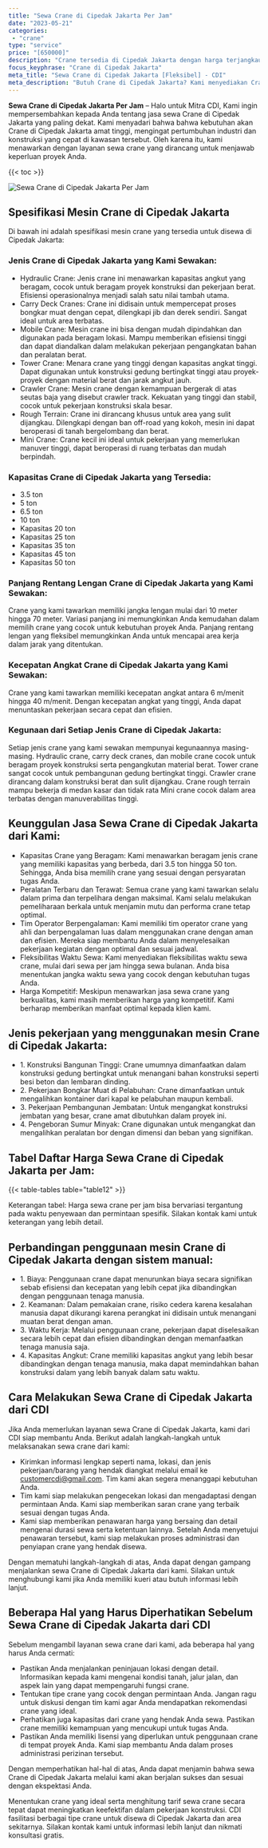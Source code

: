 ```yaml
---
title: "Sewa Crane di Cipedak Jakarta Per Jam"
date: "2023-05-21"
categories:
 - "crane"
type: "service"
price: "[650000]"
description: "Crane tersedia di Cipedak Jakarta dengan harga terjangkau. Crane cocok untuk mendukung proyek sebagai alat bantu yang optimal. Konsultasi gratis sekarang."
focus_keyphrase: "Crane di Cipedak Jakarta"
meta_title: "Sewa Crane di Cipedak Jakarta [Fleksibel] - CDI"
meta_description: "Butuh Crane di Cipedak Jakarta? Kami menyediakan Crane berkualitas untuk pengangkatan berat. Nikmati harga terbaik hari ini."
---
```


**Sewa Crane di Cipedak Jakarta Per Jam** – Halo untuk Mitra CDI, Kami ingin mempersembahkan kepada Anda tentang jasa sewa Crane di Cipedak Jakarta yang paling dekat. Kami menyadari bahwa bahwa kebutuhan akan Crane di Cipedak Jakarta amat tinggi, mengingat pertumbuhan industri dan konstruksi yang cepat di kawasan tersebut. Oleh karena itu, kami menawarkan dengan layanan sewa crane yang dirancang untuk menjawab keperluan proyek Anda.

{{< toc >}}

![Sewa Crane di Cipedak Jakarta Per Jam](/images/crane/crane-04.jpg)

## Spesifikasi Mesin Crane di Cipedak Jakarta

Di bawah ini adalah spesifikasi mesin crane yang tersedia untuk disewa di Cipedak Jakarta:

### Jenis Crane di Cipedak Jakarta yang Kami Sewakan:

*   Hydraulic Crane: Jenis crane ini menawarkan kapasitas angkut yang beragam, cocok untuk beragam proyek konstruksi dan pekerjaan berat. Efisiensi operasionalnya menjadi salah satu nilai tambah utama.
*   Carry Deck Cranes: Crane ini didisain untuk mempercepat proses bongkar muat dengan cepat, dilengkapi jib dan derek sendiri. Sangat ideal untuk area terbatas.
*   Mobile Crane: Mesin crane ini bisa dengan mudah dipindahkan dan digunakan pada beragam lokasi. Mampu memberikan efisiensi tinggi dan dapat diandalkan dalam melakukan pekerjaan pengangkatan bahan dan peralatan berat.
*   Tower Crane: Menara crane yang tinggi dengan kapasitas angkat tinggi. Dapat digunakan untuk konstruksi gedung bertingkat tinggi atau proyek-proyek dengan material berat dan jarak angkut jauh.
*   Crawler Crane: Mesin crane dengan kemampuan bergerak di atas seutas baja yang disebut crawler track. Kekuatan yang tinggi dan stabil, cocok untuk pekerjaan konstruksi skala besar.
*   Rough Terrain: Crane ini dirancang khusus untuk area yang sulit dijangkau. Dilengkapi dengan ban off-road yang kokoh, mesin ini dapat beroperasi di tanah bergelombang dan berat.
*   Mini Crane: Crane kecil ini ideal untuk pekerjaan yang memerlukan manuver tinggi, dapat beroperasi di ruang terbatas dan mudah berpindah.

### Kapasitas Crane di Cipedak Jakarta yang Tersedia:

*   3.5 ton
*   5 ton
*   6.5 ton
*   10 ton
*   Kapasitas 20 ton
*   Kapasitas 25 ton
*   Kapasitas 35 ton
*   Kapasitas 45 ton
*   Kapasitas 50 ton

### Panjang Rentang Lengan Crane di Cipedak Jakarta yang Kami Sewakan:

Crane yang kami tawarkan memiliki jangka lengan mulai dari 10 meter hingga 70 meter. Variasi panjang ini memungkinkan Anda kemudahan dalam memilih crane yang cocok untuk kebutuhan proyek Anda. Panjang rentang lengan yang fleksibel memungkinkan Anda untuk mencapai area kerja dalam jarak yang ditentukan.

### Kecepatan Angkat Crane di Cipedak Jakarta yang Kami Sewakan:

Crane yang kami tawarkan memiliki kecepatan angkat antara 6 m/menit hingga 40 m/menit. Dengan kecepatan angkat yang tinggi, Anda dapat menuntaskan pekerjaan secara cepat dan efisien.

### Kegunaan dari Setiap Jenis Crane di Cipedak Jakarta:

Setiap jenis crane yang kami sewakan mempunyai kegunaannya masing-masing. Hydraulic crane, carry deck cranes, dan mobile crane cocok untuk beragam proyek konstruksi serta pengangkutan material berat. Tower crane sangat cocok untuk pembangunan gedung bertingkat tinggi. Crawler crane dirancang dalam konstruksi berat dan sulit dijangkau. Crane rough terrain mampu bekerja di medan kasar dan tidak rata Mini crane cocok dalam area terbatas dengan manuverabilitas tinggi.

## Keunggulan Jasa Sewa Crane di Cipedak Jakarta dari Kami:

*   Kapasitas Crane yang Beragam: Kami menawarkan beragam jenis crane yang memiliki kapasitas yang berbeda, dari 3.5 ton hingga 50 ton. Sehingga, Anda bisa memilih crane yang sesuai dengan persyaratan tugas Anda.
*   Peralatan Terbaru dan Terawat: Semua crane yang kami tawarkan selalu dalam prima dan terpelihara dengan maksimal. Kami selalu melakukan pemeliharaan berkala untuk menjamin mutu dan performa crane tetap optimal.
*   Tim Operator Berpengalaman: Kami memiliki tim operator crane yang ahli dan berpengalaman luas dalam menggunakan crane dengan aman dan efisien. Mereka siap membantu Anda dalam menyelesaikan pekerjaan kegiatan dengan optimal dan sesuai jadwal.
*   Fleksibilitas Waktu Sewa: Kami menyediakan fleksibilitas waktu sewa crane, mulai dari sewa per jam hingga sewa bulanan. Anda bisa menentukan jangka waktu sewa yang cocok dengan kebutuhan tugas Anda.
*   Harga Kompetitif: Meskipun menawarkan jasa sewa crane yang berkualitas, kami masih memberikan harga yang kompetitif. Kami berharap memberikan manfaat optimal kepada klien kami.

## Jenis pekerjaan yang menggunakan mesin Crane di Cipedak Jakarta:

*   1\. Konstruksi Bangunan Tinggi: Crane umumnya dimanfaatkan dalam konstruksi gedung bertingkat untuk menangani bahan konstruksi seperti besi beton dan lembaran dinding.
*   2\. Pekerjaan Bongkar Muat di Pelabuhan: Crane dimanfaatkan untuk mengalihkan kontainer dari kapal ke pelabuhan maupun kembali.
*   3\. Pekerjaan Pembangunan Jembatan: Untuk mengangkat konstruksi jembatan yang besar, crane amat dibutuhkan dalam proyek ini.
*   4\. Pengeboran Sumur Minyak: Crane digunakan untuk mengangkat dan mengalihkan peralatan bor dengan dimensi dan beban yang signifikan.

## Tabel Daftar Harga Sewa Crane di Cipedak Jakarta per Jam:

{{< table-tables table="table12" >}}

Keterangan tabel: Harga sewa crane per jam bisa bervariasi tergantung pada waktu penyewaan dan permintaan spesifik. Silakan kontak kami untuk keterangan yang lebih detail.

## Perbandingan penggunaan mesin Crane di Cipedak Jakarta dengan sistem manual:

*   1\. Biaya: Penggunaan crane dapat menurunkan biaya secara signifikan sebab efisiensi dan kecepatan yang lebih cepat jika dibandingkan dengan penggunaan tenaga manusia.
*   2\. Keamanan: Dalam pemakaian crane, risiko cedera karena kesalahan manusia dapat dikurangi karena perangkat ini didisain untuk menangani muatan berat dengan aman.
*   3\. Waktu Kerja: Melalui penggunaan crane, pekerjaan dapat diselesaikan secara lebih cepat dan efisien dibandingkan dengan memanfaatkan tenaga manusia saja.
*   4\. Kapasitas Angkut: Crane memiliki kapasitas angkut yang lebih besar dibandingkan dengan tenaga manusia, maka dapat memindahkan bahan konstruksi dalam yang lebih banyak dalam satu waktu.

## Cara Melakukan Sewa Crane di Cipedak Jakarta dari CDI

Jika Anda memerlukan layanan sewa Crane di Cipedak Jakarta, kami dari CDI siap membantu Anda. Berikut adalah langkah-langkah untuk melaksanakan sewa crane dari kami:

*   Kirimkan informasi lengkap seperti nama, lokasi, dan jenis pekerjaan/barang yang hendak diangkat melalui email ke customercdi@gmail.com. Tim kami akan segera menanggapi kebutuhan Anda.
*   Tim kami siap melakukan pengecekan lokasi dan mengadaptasi dengan permintaan Anda. Kami siap memberikan saran crane yang terbaik sesuai dengan tugas Anda.
*   Kami siap memberikan penawaran harga yang bersaing dan detail mengenai durasi sewa serta ketentuan lainnya. Setelah Anda menyetujui penawaran tersebut, kami siap melakukan proses administrasi dan penyiapan crane yang hendak disewa.

Dengan mematuhi langkah-langkah di atas, Anda dapat dengan gampang menjalankan sewa Crane di Cipedak Jakarta dari kami. Silakan untuk menghubungi kami jika Anda memiliki kueri atau butuh informasi lebih lanjut.

## Beberapa Hal yang Harus Diperhatikan Sebelum Sewa Crane di Cipedak Jakarta dari CDI

Sebelum mengambil layanan sewa crane dari kami, ada beberapa hal yang harus Anda cermati:

*   Pastikan Anda menjalankan peninjauan lokasi dengan detail. Informasikan kepada kami mengenai kondisi tanah, jalur jalan, dan aspek lain yang dapat mempengaruhi fungsi crane.
*   Tentukan tipe crane yang cocok dengan permintaan Anda. Jangan ragu untuk diskusi dengan tim kami agar Anda mendapatkan rekomendasi crane yang ideal.
*   Perhatikan juga kapasitas dari crane yang hendak Anda sewa. Pastikan crane memiliki kemampuan yang mencukupi untuk tugas Anda.
*   Pastikan Anda memiliki lisensi yang diperlukan untuk penggunaan crane di tempat proyek Anda. Kami siap membantu Anda dalam proses administrasi perizinan tersebut.

Dengan memperhatikan hal-hal di atas, Anda dapat menjamin bahwa sewa Crane di Cipedak Jakarta melalui kami akan berjalan sukses dan sesuai dengan ekspektasi Anda.

Menentukan crane yang ideal serta menghitung tarif sewa crane secara tepat dapat meningkatkan keefektifan dalam pekerjaan konstruksi. CDI fasilitasi berbagai tipe crane untuk disewa di Cipedak Jakarta dan area sekitarnya. Silakan kontak kami untuk informasi lebih lanjut dan nikmati konsultasi gratis.
